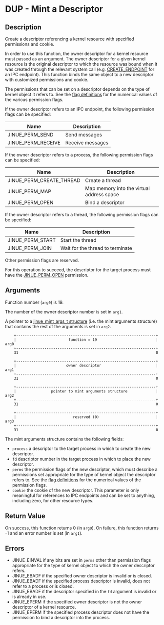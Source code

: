 # DUP - Mint a Descriptor

## Description

Create a descriptor referencing a kernel resource with specified permissions
and cookie.

In order to use this function, the owner descriptor for a kernel resource must
passed as an argument. The owner descriptor for a given kernel resource is the
original descriptor to which the resource was bound when it was created through
the relevant system call (e.g. [CREATE_ENDPOINT](create-endpoint) for an IPC
endpoint). This function binds the same object to a new descriptor with
customized permissions and cookie.

The permissions that can be set on a descriptor depends on the type of kernel
object it refers to. See the
[flag definitions](../../include/jinue/shared/asm/permissions.h) for the
numerical values of the various permission flags.

If the owner descriptor refers to an IPC endpoint, the following permission
flags can be specified:

| Name                  | Description           |
|-----------------------|-----------------------|
| JINUE_PERM_SEND       | Send messages         |
| JINUE_PERM_RECEIVE    | Receive messages      |

If the owner descriptor refers to a process, the following permission flags can
be specified:

| Name                      | Description                               |
|---------------------------|-------------------------------------------|
| JINUE_PERM_CREATE_THREAD  | Create a thread                           |
| JINUE_PERM_MAP            | Map memory into the virtual address space |
| JINUE_PERM_OPEN           | Bind a descriptor                         |

If the owner descriptor refers to a thread, the following permission flags can
be specified:

| Name              | Description                       |
|-------------------|-----------------------------------|
| JINUE_PERM_START  | Start the thread                  |
| JINUE_PERM_JOIN   | Wait for the thread to terminate  |

Other permission flags are reserved.

For this operation to succeed, the descriptor for the target process must have
the [JINUE_PERM_OPEN](../../include/jinue/shared/asm/permissions.h) permission.

## Arguments

Function number (`arg0`) is 19.

The number of the owner descriptor number is set in `arg1`.

A pointer to a [jinue_mint_args_t structure](../../include/jinue/shared/types.h)
(i.e. the mint arguments structure) that contains the rest of the arguments is
set in `arg2`.

```
    +----------------------------------------------------------------+
    |                        function = 19                           |  arg0
    +----------------------------------------------------------------+
    31                                                               0
    
    +----------------------------------------------------------------+
    |                       owner descriptor                         |  arg1
    +----------------------------------------------------------------+
    31                                                               0

    +----------------------------------------------------------------+
    |                pointer to mint arguments structure             |  arg2
    +----------------------------------------------------------------+
    31                                                               0

    +----------------------------------------------------------------+
    |                          reserved (0)                          |  arg3
    +----------------------------------------------------------------+
    31                                                               0
```

The mint arguments structure contains the following fields:

* `process` a descriptor to the target process in which to create the new
descriptor.
* `fd` descriptor number in the target process in which to place the new
descriptor.
* `perms` the permission flags of the new descriptor, which must describe a
permissions set appropriate for the type of kernel object the descriptor refers
to. See the [flag definitions](../../include/jinue/shared/asm/permissions.h)
for the numerical values of the permission flags.
* `cookie` the cookie of the new descriptor. This parameter is only meaningful
for references to IPC endpoints and can be set to anything, including zero, for
other resource types.

## Return Value

On success, this function returns 0 (in `arg0`). On failure, this function
returns -1 and an error number is set (in `arg1`).

## Errors

* JINUE_EINVAL if any bits are set in `perms` other than permission flags
appropriate for the type of kernel object to which the owner descriptor refers.
* JINUE_EBADF if the specified owner descriptor is invalid or is closed.
* JINUE_EBADF if the specified process descriptor is invalid, does not refer
to a process or is closed.
* JINUE_EBADF if the descriptor specified in the `fd` argument is invalid or is
already in use.
* JINUE_EPERM if the specified owner descriptor is not the owner descriptor of
a kernel resource.
* JINUE_EPERM if the specified process descriptor does not have the permission
to bind a descriptor into the process.

